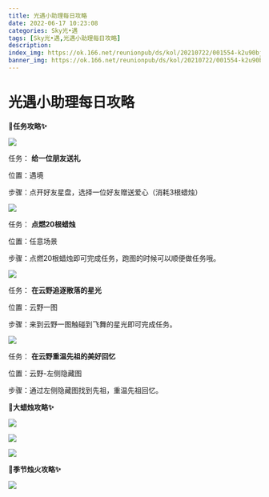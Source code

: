 ```yaml
---
title: 光遇小助理每日攻略
date: 2022-06-17 10:23:08
categories: Sky光•遇
tags: [Sky光•遇,光遇小助理每日攻略]
description: 
index_img: https://ok.166.net/reunionpub/ds/kol/20210722/001554-k2u90bj7ay.png?imageView&thumbnail=600x0&type=jpg
banner_img: https://ok.166.net/reunionpub/ds/kol/20210722/001554-k2u90bj7ay.png?imageView&thumbnail=600x0&type=jpg
---
```

# 光遇小助理每日攻略
**🎉任务攻略✨**

![](https://ok.166.net/reunionpub/ds/kol/20220617/000136-ae5lf0idmp.png)

任务： **给一位朋友送礼**

位置：遇境

步骤：点开好友星盘，选择一位好友赠送爱心（消耗3根蜡烛）

![](https://ok.166.net/reunionpub/ds/kol/20220617/000201-e4hwf03k8t.png)

任务： **点燃20根蜡烛**

位置：任意场景

步骤：点燃20根蜡烛即可完成任务，跑图的时候可以顺便做任务哦。

![](https://ok.166.net/reunionpub/ds/kol/20220617/000220-0hi3wg69ts.png)

任务： **在云野追逐散落的星光**

位置：云野一图

步骤：来到云野一图触碰到飞舞的星光即可完成任务。

![](https://ok.166.net/reunionpub/ds/kol/20220617/000809-rypk5z8asm.png)

任务： **在云野重温先祖的美好回忆**  

位置：云野-左侧隐藏图

步骤：通过左侧隐藏图找到先祖，重温先祖回忆。

 **🎉大蜡烛攻略✨**

![](https://ok.166.net/reunionpub/ds/kol/20220617/000429-es7bwthyvu.png)

![](https://ok.166.net/reunionpub/ds/kol/20220617/000344-psrw8fa5j6.png)

![](https://ok.166.net/reunionpub/ds/kol/20220617/000307-atojc4zr37.png)

  

 **🎉季节烛火攻略✨**

![](https://ok.166.net/reunionpub/ds/kol/20220617/000500-lv9p361i0u.png)

  

  

